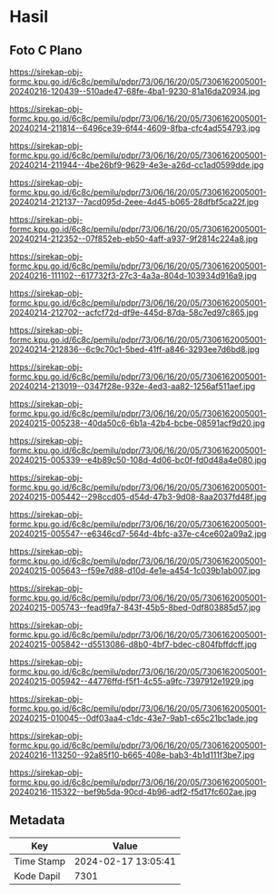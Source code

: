 # Hasil

## Foto C Plano

https://sirekap-obj-formc.kpu.go.id/6c8c/pemilu/pdpr/73/06/16/20/05/7306162005001-20240216-120439--510ade47-68fe-4ba1-9230-81a16da20934.jpg

https://sirekap-obj-formc.kpu.go.id/6c8c/pemilu/pdpr/73/06/16/20/05/7306162005001-20240214-211814--6496ce39-6f44-4609-8fba-cfc4ad554793.jpg

https://sirekap-obj-formc.kpu.go.id/6c8c/pemilu/pdpr/73/06/16/20/05/7306162005001-20240214-211944--4be26bf9-9629-4e3e-a26d-cc1ad0599dde.jpg

https://sirekap-obj-formc.kpu.go.id/6c8c/pemilu/pdpr/73/06/16/20/05/7306162005001-20240214-212137--7acd095d-2eee-4d45-b065-28dfbf5ca22f.jpg

https://sirekap-obj-formc.kpu.go.id/6c8c/pemilu/pdpr/73/06/16/20/05/7306162005001-20240214-212352--07f852eb-eb50-4aff-a937-9f2814c224a8.jpg

https://sirekap-obj-formc.kpu.go.id/6c8c/pemilu/pdpr/73/06/16/20/05/7306162005001-20240216-111102--617732f3-27c3-4a3a-804d-103934d916a9.jpg

https://sirekap-obj-formc.kpu.go.id/6c8c/pemilu/pdpr/73/06/16/20/05/7306162005001-20240214-212702--acfcf72d-df9e-445d-87da-58c7ed97c865.jpg

https://sirekap-obj-formc.kpu.go.id/6c8c/pemilu/pdpr/73/06/16/20/05/7306162005001-20240214-212836--6c9c70c1-5bed-41ff-a846-3293ee7d6bd8.jpg

https://sirekap-obj-formc.kpu.go.id/6c8c/pemilu/pdpr/73/06/16/20/05/7306162005001-20240214-213019--0347f28e-932e-4ed3-aa82-1256af511aef.jpg

https://sirekap-obj-formc.kpu.go.id/6c8c/pemilu/pdpr/73/06/16/20/05/7306162005001-20240215-005238--40da50c6-6b1a-42b4-bcbe-08591acf9d20.jpg

https://sirekap-obj-formc.kpu.go.id/6c8c/pemilu/pdpr/73/06/16/20/05/7306162005001-20240215-005339--e4b89c50-108d-4d06-bc0f-fd0d48a4e080.jpg

https://sirekap-obj-formc.kpu.go.id/6c8c/pemilu/pdpr/73/06/16/20/05/7306162005001-20240215-005442--298ccd05-d54d-47b3-9d08-8aa2037fd48f.jpg

https://sirekap-obj-formc.kpu.go.id/6c8c/pemilu/pdpr/73/06/16/20/05/7306162005001-20240215-005547--e6346cd7-564d-4bfc-a37e-c4ce602a09a2.jpg

https://sirekap-obj-formc.kpu.go.id/6c8c/pemilu/pdpr/73/06/16/20/05/7306162005001-20240215-005643--f59e7d88-d10d-4e1e-a454-1c039b1ab007.jpg

https://sirekap-obj-formc.kpu.go.id/6c8c/pemilu/pdpr/73/06/16/20/05/7306162005001-20240215-005743--fead9fa7-843f-45b5-8bed-0df803885d57.jpg

https://sirekap-obj-formc.kpu.go.id/6c8c/pemilu/pdpr/73/06/16/20/05/7306162005001-20240215-005842--d5513086-d8b0-4bf7-bdec-c804fbffdcff.jpg

https://sirekap-obj-formc.kpu.go.id/6c8c/pemilu/pdpr/73/06/16/20/05/7306162005001-20240215-005942--44776ffd-f5f1-4c55-a9fc-7397912e1929.jpg

https://sirekap-obj-formc.kpu.go.id/6c8c/pemilu/pdpr/73/06/16/20/05/7306162005001-20240215-010045--0df03aa4-c1dc-43e7-9ab1-c65c21bc1ade.jpg

https://sirekap-obj-formc.kpu.go.id/6c8c/pemilu/pdpr/73/06/16/20/05/7306162005001-20240216-113250--92a85f10-b665-408e-bab3-4b1d111f3be7.jpg

https://sirekap-obj-formc.kpu.go.id/6c8c/pemilu/pdpr/73/06/16/20/05/7306162005001-20240216-115322--bef9b5da-90cd-4b96-adf2-f5d17fc602ae.jpg


## Metadata

| Key        | Value               |
| ---------- | ------------------- |
| Time Stamp | 2024-02-17 13:05:41 |
| Kode Dapil | 7301                |



